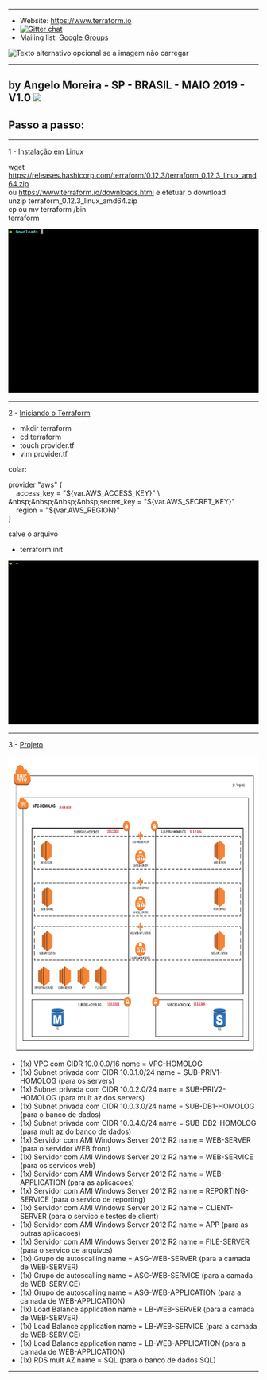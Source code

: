 ----------------------------------------------------------------------------------------------------------------                
- Website: https://www.terraform.io
- [![Gitter chat](https://badges.gitter.im/hashicorp-terraform/Lobby.png)](https://gitter.im/hashicorp-terraform/Lobby)
- Mailing list: [Google Groups](http://groups.google.com/group/terraform-tool)

![Texto alternativo opcional se a imagem não carregar](https://azure.microsoft.com/images/shared/customers/terraform_l.png?v=a66283855f4ab7430d7ea09b1fbb36a63da2aeece1f2d11cc0b9983207d079b2) 

----------------------------------------------------------------------------------------------------------------
by Angelo Moreira - SP - BRASIL - MAIO 2019 - V1.0
[![](https://jaywcjlove.github.io/sb/ico/linux.svg)](https://jaywcjlove.github.io/linux-command/) 
----------------------------------------------------------------------------------------------------------------
## Passo a passo:
----------------------------------------------------------------------------------------------------------------
1 - [Instalação em Linux](#INSTALAÇÃO_EM_LINUX)

wget https://releases.hashicorp.com/terraform/0.12.3/terraform_0.12.3_linux_amd64.zip \
ou https://www.terraform.io/downloads.html e efetuar o download\
unzip terraform_0.12.3_linux_amd64.zip\
cp ou mv terraform /bin\
terraform

![install](./img/install.gif)


----------------------------------------------------------------------------------------------------------------
2 - [Iniciando o Terraform](#INICIANDO_TERRAFORM)

- mkdir terraform
- cd terraform
- touch provider.tf
- vim provider.tf

colar:

provider "aws" { \
&nbsp;&nbsp;&nbsp;&nbsp;access_key = "${var.AWS_ACCESS_KEY}" \
&nbsp;&nbsp;&nbsp;&nbsp;secret_key = "${var.AWS_SECRET_KEY}" \
&nbsp;&nbsp;&nbsp;&nbsp;region = "${var.AWS_REGION}" \
} 
  
salve o arquivo 

- terraform init 

![init](./img/init.gif)


----------------------------------------------------------------------------------------------------------------
3 - [Projeto](#Projeto)

<img align="left" width="910" height="610" src="./img/projeto.png" />
<br><br><br><br><br><br><br><br><br><br><br><br><br><br><br><br><br><br><br><br><br><br><br><br><br><br><br><br>

- (1x) VPC com CIDR 10.0.0.0/16 nome = VPC-HOMOLOG
- (1x) Subnet privada com CIDR 10.0.1.0/24 name = SUB-PRIV1-HOMOLOG (para os servers) 
- (1x) Subnet privada com CIDR 10.0.2.0/24 name = SUB-PRIV2-HOMOLOG (para mult az dos servers) 
- (1x) Subnet privada com CIDR 10.0.3.0/24 name = SUB-DB1-HOMOLOG (para o banco de dados) 
- (1x) Subnet privada com CIDR 10.0.4.0/24 name = SUB-DB2-HOMOLOG (para mult az do banco de dados) 
- (1x) Servidor com AMI Windows Server 2012 R2 name = WEB-SERVER (para o servidor WEB front) 
- (1x) Servidor com AMI Windows Server 2012 R2 name = WEB-SERVICE (para os servicos web) 
- (1x) Servidor com AMI Windows Server 2012 R2 name = WEB-APPLICATION (para as aplicacoes) 
- (1x) Servidor com AMI Windows Server 2012 R2 name = REPORTING-SERVICE (para o servico de reporting) 
- (1x) Servidor com AMI Windows Server 2012 R2 name = CLIENT-SERVER (para o servico e testes de client) 
- (1x) Servidor com AMI Windows Server 2012 R2 name = APP (para as outras aplicacoes) 
- (1x) Servidor com AMI Windows Server 2012 R2 name = FILE-SERVER (para o servico de arquivos) 
- (1x) Grupo de autoscalling name = ASG-WEB-SERVER (para a camada de WEB-SERVER) 
- (1x) Grupo de autoscalling name = ASG-WEB-SERVICE (para a camada de WEB-SERVICE) 
- (1x) Grupo de autoscalling name = ASG-WEB-APPLICATION (para a camada de WEB-APPLICATION) 
- (1x) Load Balance application name = LB-WEB-SERVER (para a camada de WEB-SERVER) 
- (1x) Load Balance application name = LB-WEB-SERVICE (para a camada de WEB-SERVICE) 
- (1x) Load Balance application name = LB-WEB-APPLICATION (para a camada de WEB-APPLICATION)
- (1x) RDS mult AZ name = SQL (para o banco de dados SQL) 
----------------------------------------------------------------------------------------------------------------
